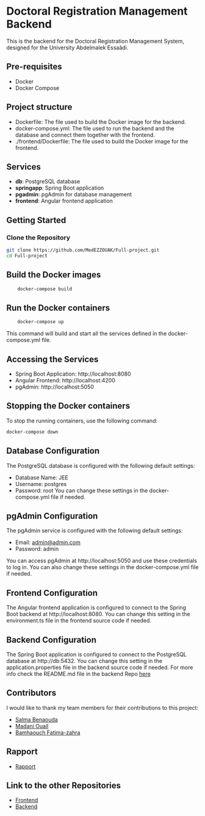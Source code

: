 # Doctoral Registration Management Backend

This is the backend for the Doctoral Registration Management System, designed for the University Abdelmalek Essaâdi.

## Pre-requisites
- Docker
- Docker Compose
## Project structure

- Dockerfile: The file used to build the Docker image for the backend.
- docker-compose.yml: The file used to run the backend and the database and connect them together with the frontend.
- ./frontend/Dockerfile: The file used to build the Docker image for the frontend.


## Services

- **db**: PostgreSQL database
- **springapp**: Spring Boot application
- **pgadmin**: pgAdmin for database management
- **frontend**: Angular frontend application

## Getting Started

### Clone the Repository

```sh
git clone https://github.com/MedEZZOUAK/Full-project.git
cd Full-project
```
## Build the Docker images
    
```sh
    docker-compose build
```

## Run the Docker containers
    
```sh
    docker-compose up
```
This command will build and start all the services defined in the docker-compose.yml file.

## Accessing the Services

- Spring Boot Application: http://localhost:8080
- Angular Frontend: http://localhost:4200
- pgAdmin: http://localhost:5050

## Stopping the Docker containers

To stop the running containers, use the following command:

```sh
docker-compose down
```
## Database Configuration
The PostgreSQL database is configured with the following default settings:
- Database Name: JEE
- Username: postgres
- Password: root
You can change these settings in the docker-compose.yml file if needed.

## pgAdmin Configuration
The pgAdmin service is configured with the following default settings:
- Email: admin@admin.com
- Password: admin

You can access pgAdmin at http://localhost:5050 and use these credentials to log in.
You can also change these settings in the docker-compose.yml file if needed.

## Frontend Configuration
The Angular frontend application is configured to connect to the Spring Boot backend at http://localhost:8080. You can change this setting in the environment.ts file in the frontend source code if needed.

## Backend Configuration
The Spring Boot application is configured to connect to the PostgreSQL database at http://db:5432. You can change this setting in the application.properties file in the backend source code if needed.
For more info check the README.md file in the backend Repo [here](
    https://github.com/MedEZZOUAK/springapi_init.git )

## Contributors
I would like to thank my team members for their contributions to this project:
- [Salma Benaouda](https://github.com/SalmaBenaouda)
- [Madani Ouail](https://github.com/wail00222)
- [Bamhaouch Fatima-zahra](https://github.com/Fatibam)

## Rapport
- [Rapport](GestionDoctorat.pdf)

## Link to the other Repositories

- [Frontend](https://github.com/SalmaBenaouda/frontDoc.git)
- [Backend](https://github.com/MedEZZOUAK/springapi_init.git)